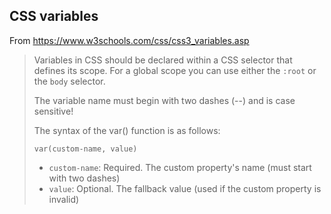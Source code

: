 ## CSS variables

From <https://www.w3schools.com/css/css3_variables.asp>

> Variables in CSS should be declared within a CSS selector that defines its scope. For a global scope you can use either the `:root` or the `body` selector.
> 
> The variable name must begin with two dashes (--) and is case sensitive!
> 
> The syntax of the var() function is as follows:
>
> `var(custom-name, value)`
> - `custom-name`: Required. The custom property's name (must start with two dashes)
> - `value`: Optional. The fallback value (used if the custom property is invalid)
